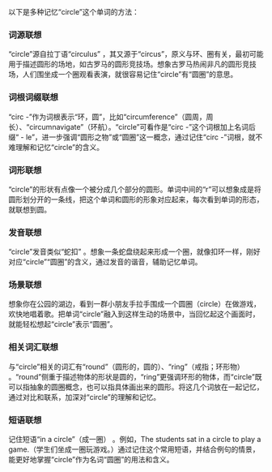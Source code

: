 以下是多种记忆“circle”这个单词的方法：

### 词源联想
“circle”源自拉丁语“circulus” ，其又源于“circus”，原义与环、圈有关，最初可能用于描述圆形的场地，如古罗马的圆形竞技场。想象古罗马热闹非凡的圆形竞技场，人们围坐成一个圈观看表演，就很容易记住“circle”有“圆圈”的意思。

### 词根词缀联想
“circ -”作为词根表示“环，圆”，比如“circumference”（圆周，周长）、“circumnavigate”（环航）。“circle”可看作是“circ -”这个词根加上名词后缀“ - le”，进一步强调“圆形之物”或“圆圈”这一概念，通过记住“circ -”词根，就不难理解和记忆“circle”的含义。

### 词形联想
“circle”的形状有点像一个被分成几个部分的圆形。单词中间的“r”可以想象成是将圆形划分开的一条线，把这个单词和圆形的形象对应起来，每次看到单词的形态，就联想到圆。

### 发音联想
“circle”发音类似“蛇扣” 。想象一条蛇盘绕起来形成一个圈，就像扣环一样，刚好对应“circle”“圆圈”的含义，通过发音的谐音，辅助记忆单词。

### 场景联想
想象你在公园的湖边，看到一群小朋友手拉手围成一个圆圈（circle）在做游戏，欢快地唱着歌。把单词“circle”融入到这样生动的场景中，当回忆起这个画面时，就能轻松想起“circle”表示“圆圈”。

### 相关词汇联想
与“circle”相关的词汇有“round”（圆形的，圆的）、“ring”（戒指；环形物） 。“round”侧重于描述物体的形状是圆的，“ring”更强调环形的物体，而“circle”既可以指抽象的圆圈概念，也可以指具体画出来的圆形。将这几个词放在一起记忆，通过对比和联系，加深对“circle”的理解和记忆。

### 短语联想
记住短语“in a circle”（成一圈） 。例如，The students sat in a circle to play a game.（学生们坐成一圈玩游戏。）通过记住这个常用短语，并结合例句的情景，能更好地掌握“circle”作为名词“圆圈”的用法和含义。 